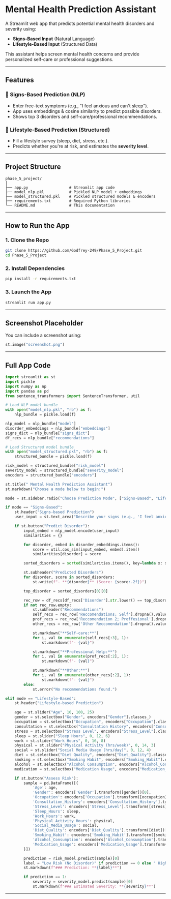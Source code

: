 # Mental Health Prediction Assistant

A Streamlit web app that predicts potential mental health disorders and severity using:

- **Signs-Based Input** (Natural Language)
- **Lifestyle-Based Input** (Structured Data)

This assistant helps screen mental health concerns and provide personalized self-care or professional suggestions.

---

##  Features

### 🔹 Signs-Based Prediction (NLP)
- Enter free-text symptoms (e.g., "I feel anxious and can't sleep").
- App uses embeddings & cosine similarity to predict possible disorders.
- Shows top 3 disorders and self-care/professional recommendations.

### 🔹 Lifestyle-Based Prediction (Structured)
- Fill a lifestyle survey (sleep, diet, stress, etc.).
- Predicts whether you're at risk, and estimates the **severity level**.

---

##  Project Structure

```
phase_5_project/
│
├── app.py                  # Streamlit app code
├── model_nlp.pkl           # Pickled NLP model + embeddings
├── model_structured.pkl    # Pickled structured models & encoders
├── requirements.txt        # Required Python libraries
└── README.md               # This documentation
```

---

##  How to Run the App

### 1. Clone the Repo

```bash
git clone https://github.com/Godfrey-249/Phase_5_Project.git
cd Phase_5_Project
```

### 2. Install Dependencies

```bash
pip install -r requirements.txt
```

### 3. Launch the App

```bash
streamlit run app.py
```

---

##  Screenshot Placeholder

You can include a screenshot using:

```python
st.image("screenshot.png")
```

---

##  Full App Code

```python
import streamlit as st
import pickle
import numpy as np
import pandas as pd
from sentence_transformers import SentenceTransformer, util

# Load NLP model bundle
with open("model_nlp.pkl", "rb") as f:
    nlp_bundle = pickle.load(f)

nlp_model = nlp_bundle["model"]
disorder_embeddings = nlp_bundle["embeddings"]
signs_dict = nlp_bundle["signs_dict"]
df_recs = nlp_bundle["recommendations"]

# Load Structured model bundle
with open("model_structured.pkl", "rb") as f:
    structured_bundle = pickle.load(f)

risk_model = structured_bundle["risk_model"]
severity_model = structured_bundle["severity_model"]
encoders = structured_bundle["encoders"]

st.title(" Mental Health Prediction Assistant")
st.markdown("Choose a mode below to begin:")

mode = st.sidebar.radio("Choose Prediction Mode", ["Signs-Based", "Lifestyle-Based"])

if mode == "Signs-Based":
    st.header("Signs-based Prediction")
    user_input = st.text_area("Describe your signs (e.g., 'I feel anxious and overwhelmed'):")

    if st.button("Predict Disorder"):
        input_embed = nlp_model.encode(user_input)
        similarities = {}

        for disorder, embed in disorder_embeddings.items():
            score = util.cos_sim(input_embed, embed).item()
            similarities[disorder] = score

        sorted_disorders = sorted(similarities.items(), key=lambda x: x[1], reverse=True)[:3]

        st.subheader("Predicted Disorders")
        for disorder, score in sorted_disorders:
            st.write(f"- **{disorder}** (Score: {score:.2f})")

        top_disorder = sorted_disorders[0][0]

        rec_row = df_recs[df_recs['Disorder'].str.lower() == top_disorder.lower()]
        if not rec_row.empty:
            st.subheader("Recommendations")
            self_recs = rec_row['Reccomendations; Self'].dropna().values
            prof_recs = rec_row['Reccomendation 2; Proffesional'].dropna().values
            other_recs = rec_row['Other Reccomendation'].dropna().values

            st.markdown("**Self-care:**")
            for i, val in enumerate(self_recs[:3], 1):
                st.markdown(f"- {val}")

            st.markdown("**Professional Help:**")
            for i, val in enumerate(prof_recs[:2], 1):
                st.markdown(f"- {val}")

            st.markdown("**Other:**")
            for i, val in enumerate(other_recs[:2], 1):
                st.markdown(f"- {val}")
        else:
            st.error("No recommendations found.")

elif mode == "Lifestyle-Based":
    st.header("Lifestyle-based Prediction")

    age = st.slider("Age", 10, 100, 25)
    gender = st.selectbox("Gender", encoders["Gender"].classes_)
    occupation = st.selectbox("Occupation", encoders["Occupation"].classes_)
    consultation = st.selectbox("Consultation History", encoders["Consultation_History"].classes_)
    stress = st.selectbox("Stress Level", encoders["Stress_Level"].classes_)
    sleep = st.slider("Sleep Hours", 0, 12, 6)
    work = st.slider("Work Hours", 0, 16, 8)
    physical = st.slider("Physical Activity (hrs/week)", 0, 14, 3)
    social = st.slider("Social Media Usage (hrs/day)", 0, 12, 4)
    diet = st.selectbox("Diet Quality", encoders["Diet_Quality"].classes_)
    smoking = st.selectbox("Smoking Habit", encoders["Smoking_Habit"].classes_)
    alcohol = st.selectbox("Alcohol Consumption", encoders["Alcohol_Consumption"].classes_)
    medication = st.selectbox("Medication Usage", encoders["Medication_Usage"].classes_)

    if st.button("Assess Risk"):
        sample = pd.DataFrame([{
            'Age': age,
            'Gender': encoders['Gender'].transform([gender])[0],
            'Occupation': encoders['Occupation'].transform([occupation])[0],
            'Consultation_History': encoders['Consultation_History'].transform([consultation])[0],
            'Stress_Level': encoders['Stress_Level'].transform([stress])[0],
            'Sleep_Hours': sleep,
            'Work_Hours': work,
            'Physical_Activity_Hours': physical,
            'Social_Media_Usage': social,
            'Diet_Quality': encoders['Diet_Quality'].transform([diet])[0],
            'Smoking_Habit': encoders['Smoking_Habit'].transform([smoking])[0],
            'Alcohol_Consumption': encoders['Alcohol_Consumption'].transform([alcohol])[0],
            'Medication_Usage': encoders['Medication_Usage'].transform([medication])[0]
        }])

        prediction = risk_model.predict(sample)[0]
        label = "Low Risk (No Disorder)" if prediction == 0 else " High Risk (Disorder Likely)"
        st.markdown(f"### Prediction: **{label}**")

        if prediction == 1:
            severity = severity_model.predict(sample)[0]
            st.markdown(f"### Estimated Severity: **{severity}**")
```

---



